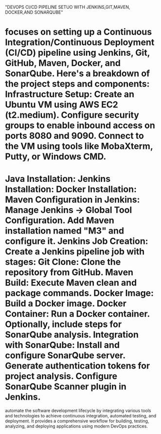 "DEVOPS CI/CD PIPELINE SETUO WITH JENKINS,GIT,MAVEN, DOCKER,AND SONARQUBE"

focuses on setting up a Continuous Integration/Continuous Deployment (CI/CD) pipeline using Jenkins, Git, GitHub, Maven, Docker, and
SonarQube. Here's a breakdown of the project steps and components:
Infrastructure Setup:
Create an Ubuntu VM using AWS EC2 (t2.medium).
Configure security groups to enable inbound access on ports 8080 and 9090.
Connect to the VM using tools like MobaXterm, Putty, or Windows CMD.
=====================================================================
Java Installation:
Jenkins Installation:
Docker Installation:
Maven Configuration in Jenkins:
Manage Jenkins -> Global Tool Configuration.
Add Maven installation named "M3" and configure it.
Jenkins Job Creation:
Create a Jenkins pipeline job with stages:
Git Clone: Clone the repository from GitHub.
Maven Build: Execute Maven clean and package commands.
Docker Image: Build a Docker image.
Docker Container: Run a Docker container.
Optionally, include steps for SonarQube analysis.
Integration with SonarQube:
Install and configure SonarQube server.
Generate authentication tokens for project analysis.
Configure SonarQube Scanner plugin in Jenkins.
===================================================================
automate the software development lifecycle by integrating various tools and technologies to achieve continuous integration, automated testing, and deployment.
It provides a comprehensive workflow for building, testing, analyzing, and deploying applications using modern DevOps practices.
